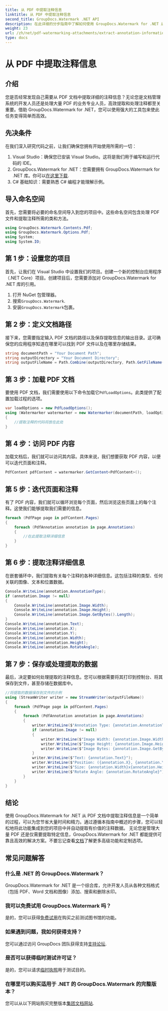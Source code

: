 ```yaml
---
title: 从 PDF 中提取注释信息
linktitle: 从 PDF 中提取注释信息
second_title: GroupDocs.Watermark .NET API
description: 在此详细的分步指南中了解如何使用 GroupDocs.Watermark for .NET 从 PDF 文档中提取注释信息。
weight: 23
url: /zh/net/pdf-watermarking-attachments/extract-annotation-information-pdf/
type: docs
---
```

# 从 PDF 中提取注释信息

## 介绍
您是否经常发现自己需要从 PDF 文档中提取详细的注释信息？无论您是文档管理系统的开发人员还是处理大量 PDF 的业务专业人员，高效提取和处理注释都至关重要。借助 GroupDocs.Watermark for .NET，您可以使用强大的工具包来使此任务变得简单而高效。
## 先决条件
在我们深入研究代码之前，让我们确保您拥有开始使用所需的一切：
1. Visual Studio：确保您已安装 Visual Studio。这将是我们用于编写和运行代码的 IDE。
2.  GroupDocs.Watermark for .NET：您需要拥有 GroupDocs.Watermark for .NET 库。你可以[在这里下载](https://releases.groupdocs.com/Watermark/net/).
3. C# 基础知识：需要熟悉 C# 编程才能理解示例。
## 导入命名空间
首先，您需要将必要的命名空间导入到您的项目中。这些命名空间包含处理 PDF 文件和提取注释所需的类和方法。
```csharp
using GroupDocs.Watermark.Contents.Pdf;
using GroupDocs.Watermark.Options.Pdf;
using System;
using System.IO;
```
## 第 1 步：设置您的项目
首先，让我们在 Visual Studio 中设置我们的项目。创建一个新的控制台应用程序（.NET Core）项目。创建项目后，您需要添加对 GroupDocs.Watermark for .NET 库的引用。
1. 打开 NuGet 包管理器。
2. 搜索`GroupDocs.Watermark`.
3. 安装`GroupDocs.Watermark`包裹。
## 第 2 步：定义文档路径
接下来，您需要指定输入 PDF 文档的路径以及保存提取信息的输出目录。这可确保您的应用程序知道在哪里可以找到 PDF 文件以及在哪里存储结果。
```csharp
string documentPath = "Your Document Path";
string outputDirectory = "Your Document Directory";
string outputFileName = Path.Combine(outputDirectory, Path.GetFileName(documentPath));
```
## 第 3 步：加载 PDF 文档
要使用 PDF 文档，我们需要使用以下命令加载它`PdfLoadOptions`。此类提供了配置加载过程的选项。
```csharp
var loadOptions = new PdfLoadOptions();
using (Watermarker watermarker = new Watermarker(documentPath, loadOptions))
{
    //提取注释的代码将放在此处
}
```
## 第 4 步：访问 PDF 内容
加载文档后，我们就可以访问其内容。具体来说，我们想要获取 PDF 内容，以便可以迭代页面和注释。
```csharp
PdfContent pdfContent = watermarker.GetContent<PdfContent>();
```
## 第 5 步：迭代页面和注释
有了 PDF 内容，我们就可以循环浏览每个页面，然后浏览这些页面上的每个注释。这使我们能够提取我们需要的信息。
```csharp
foreach (PdfPage page in pdfContent.Pages)
{
    foreach (PdfAnnotation annotation in page.Annotations)
    {
        //在此提取注释详细信息
    }
}
```
## 第 6 步：提取注释详细信息
在嵌套循环中，我们提取有关每个注释的各种详细信息。这包括注释的类型、任何关联的图像、文本和位置数据。
```csharp
Console.WriteLine(annotation.AnnotationType);
if (annotation.Image != null)
{
    Console.WriteLine(annotation.Image.Width);
    Console.WriteLine(annotation.Image.Height);
    Console.WriteLine(annotation.Image.GetBytes().Length);
}
Console.WriteLine(annotation.Text);
Console.WriteLine(annotation.X);
Console.WriteLine(annotation.Y);
Console.WriteLine(annotation.Width);
Console.WriteLine(annotation.Height);
Console.WriteLine(annotation.RotateAngle);
```
## 第 7 步：保存或处理提取的数据
最后，决定要如何处理提取的注释信息。您可以根据需要将其打印到控制台、将其保存到文件，甚至存储在数据库中。
```csharp
//将提取的数据保存到文件的示例
using (StreamWriter writer = new StreamWriter(outputFileName))
{
    foreach (PdfPage page in pdfContent.Pages)
    {
        foreach (PdfAnnotation annotation in page.Annotations)
        {
            writer.WriteLine($"Annotation Type: {annotation.AnnotationType}");
            if (annotation.Image != null)
            {
                writer.WriteLine($"Image Width: {annotation.Image.Width}");
                writer.WriteLine($"Image Height: {annotation.Image.Height}");
                writer.WriteLine($"Image Bytes: {annotation.Image.GetBytes().Length}");
            }
            writer.WriteLine($"Text: {annotation.Text}");
            writer.WriteLine($"Position: ({annotation.X}, {annotation.Y})");
            writer.WriteLine($"Size: {annotation.Width}x{annotation.Height}");
            writer.WriteLine($"Rotate Angle: {annotation.RotateAngle}");
        }
    }
}
```
## 结论
使用 GroupDocs.Watermark for .NET 从 PDF 文档中提取注释信息是一个简单的过程，可以为您节省大量时间和精力。通过遵循本指南中概述的步骤，您可以轻松地将此功能集成到您的项目中并自动提取有价值的注释数据。
无论您是管理大量 PDF 还是仅需要提取特定信息，GroupDocs.Watermark for .NET 都能提供可靠且高效的解决方案。不要忘记查看[文档](https://tutorials.groupdocs.com/Watermark/net/)了解更多高级功能和定制选项。
## 常见问题解答
### 什么是 .NET 的 GroupDocs.Watermark？
GroupDocs.Watermark for .NET 是一个综合库，允许开发人员从各种文档格式（包括 PDF、Word 文档和图像）添加、搜索和删除水印。
### 我可以免费试用 GroupDocs.Watermark 吗？
是的，您可以获得[免费试用](https://releases.groupdocs.com/)在购买之前测试图书馆的功能。
### 如果遇到问题，我如何获得支持？
您可以通过访问 GroupDocs 团队获得支持[支持论坛](https://forum.groupdocs.com/c/watermark/19).
### 是否可以获得临时测试许可证？
是的，您可以请求[临时执照](https://purchase.groupdocs.com/temporary-license/)用于测试目的。
### 在哪里可以购买适用于 .NET 的 GroupDocs.Watermark 的完整版本？
您可以从以下网站购买完整版本[集团文档网站](https://purchase.groupdocs.com/buy).